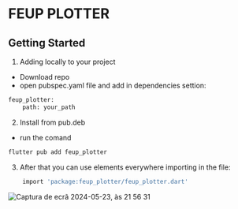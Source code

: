 # FEUP PLOTTER
## Getting Started


1. Adding locally to your project
- Download repo
- open pubspec.yaml file and add in dependencies settion:

```bash
feup_plotter:
    path: your_path
```

2. Install from pub.deb
- run the comand 

```bash
flutter pub add feup_plotter
```



3. After that you can use elements everywhere importing in the file:
```bash
    import 'package:feup_plotter/feup_plotter.dart'
```

![Captura de ecrã 2024-05-23, às 21 56 31](https://github.com/mrgarciamanuel/feup-plotter/assets/100171179/41fd524a-f244-4f8d-b3b8-b8cb63633404)